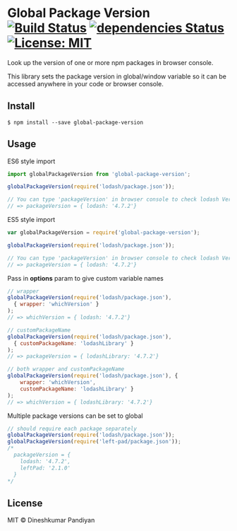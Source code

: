 # Global Package Version [![Build Status](https://travis-ci.org/flexdinesh/global-package-version.svg?branch=master)](https://travis-ci.org/flexdinesh/global-package-version) [![dependencies Status](https://david-dm.org/flexdinesh/global-package-version/status.svg)](https://david-dm.org/flexdinesh/global-package-version) [![License: MIT](https://img.shields.io/badge/License-MIT-blue.svg)](https://opensource.org/licenses/MIT)

Look up the version of one or more npm packages in browser console.

This library sets the package version in global/window variable so it can be accessed anywhere in your code or browser console.

## Install

```
$ npm install --save global-package-version
```

## Usage

ES6 style import
```js
import globalPackageVersion from 'global-package-version';

globalPackageVersion(require('lodash/package.json'));

// You can type 'packageVersion' in browser console to check lodash Version
// => packageVersion = { lodash: '4.7.2'}
```
ES5 style import
```js
var globalPackageVersion = require('global-package-version');

globalPackageVersion(require('lodash/package.json'));

// You can type 'packageVersion' in browser console to check lodash Version
// => packageVersion = { lodash: '4.7.2'}
```

Pass in **options** param to give custom variable names

```js
// wrapper
globalPackageVersion(require('lodash/package.json'),
  { wrapper: 'whichVersion' }
);
// => whichVersion = { lodash: '4.7.2'}

// customPackageName
globalPackageVersion(require('lodash/package.json'),
  { customPackageName: 'lodashLibrary' }
);
// => packageVersion = { lodashLibrary: '4.7.2'}

// both wrapper and customPackageName
globalPackageVersion(require('lodash/package.json'), {
    wrapper: 'whichVersion',
    customPackageName: 'lodashLibrary' }
);
// => whichVersion = { lodashLibrary: '4.7.2'}
```

Multiple package versions can be set to global

```js
// should require each package separately
globalPackageVersion(require('lodash/package.json'));
globalPackageVersion(require('left-pad/package.json'));
/*
  packageVersion = {
    lodash: '4.7.2',
    leftPad: '2.1.0'
  }
*/
```

## License

MIT © Dineshkumar Pandiyan

